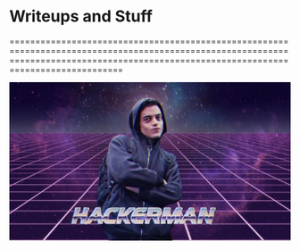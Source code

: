 # **Writeups and Stuff**

========================================================================================================================================================================================

![image1](docs/assets/images/fetchimage.jpg)
